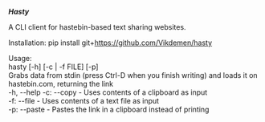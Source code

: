 ***Hasty***

A CLI client for hastebin-based text sharing websites.

Installation: pip install git+https://github.com/Vikdemen/hasty

Usage:\
hasty [-h] [-c | -f FILE] [-p]\
Grabs data from stdin (press Ctrl-D when you finish writing) and loads it on hastebin.com, returning the link\
-h, --help
-c: --copy - Uses contents of a clipboard as input\
-f: --file - Uses contents of a text file as input\
-p: --paste - Pastes the link in a clipboard instead of printing
